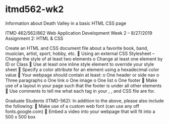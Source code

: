 # itmd562-wk2
Information about Death Valley in a basic HTML CSS page

ITMD 462/562/862
Web Application Development
Week 2 – 8/27/2019
Assignment 2: HTML & CSS

Create an HTML and CSS document file about a favorite book, band, musician, artist, sport, hobby, etc.
 Using an external CSS Stylesheet – Change the style of at least two elements
  o Change at least one element by ID or Class
 Use at least one inline style element to override your style sheet
 Specify a color attribute for an element using a hexadecimal color value
 Your webpage should contain at least:
  o One header or side nav
  o Three paragraphs
  o One link
  o One image
  o One list
  o One footer
 Make use of a layout in your page such that the footer is under all other elements
 Use comments to tell me what each tag in your <head>, <body>, and CSS file are for.

Graduate Students (ITMD-562):
In addition to the above, please also include the following:
 Make use of a custom web font (can use any off fonts.google.com)
 Embed a video into your webpage that will fit into a 500 x 500 box
